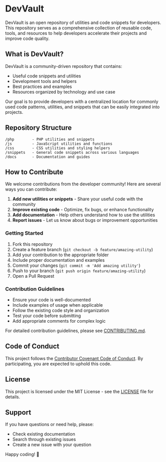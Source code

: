 # DevVault

DevVault is an open repository of utilities and code snippets for developers. This repository serves as a comprehensive collection of reusable code, tools, and resources to help developers accelerate their projects and improve code quality.

## What is DevVault?

DevVault is a community-driven repository that contains:
- Useful code snippets and utilities
- Development tools and helpers
- Best practices and examples
- Resources organized by technology and use case

Our goal is to provide developers with a centralized location for commonly used code patterns, utilities, and snippets that can be easily integrated into projects.

## Repository Structure

```
/php        - PHP utilities and snippets
/js         - JavaScript utilities and functions
/css        - CSS utilities and styling helpers
/snippets   - General code snippets across various languages
/docs       - Documentation and guides
```

## How to Contribute

We welcome contributions from the developer community! Here are several ways you can contribute:

1. **Add new utilities or snippets** - Share your useful code with the community
2. **Improve existing code** - Optimize, fix bugs, or enhance functionality
3. **Add documentation** - Help others understand how to use the utilities
4. **Report issues** - Let us know about bugs or improvement opportunities

### Getting Started

1. Fork this repository
2. Create a feature branch (`git checkout -b feature/amazing-utility`)
3. Add your contribution to the appropriate folder
4. Include proper documentation and examples
5. Commit your changes (`git commit -m 'Add amazing utility'`)
6. Push to your branch (`git push origin feature/amazing-utility`)
7. Open a Pull Request

### Contribution Guidelines

- Ensure your code is well-documented
- Include examples of usage when applicable
- Follow the existing code style and organization
- Test your code before submitting
- Add appropriate comments for complex logic

For detailed contribution guidelines, please see [CONTRIBUTING.md](CONTRIBUTING.md).

## Code of Conduct

This project follows the [Contributor Covenant Code of Conduct](CODE_OF_CONDUCT.md). By participating, you are expected to uphold this code.

## License

This project is licensed under the MIT License - see the [LICENSE](LICENSE) file for details.

## Support

If you have questions or need help, please:
- Check existing documentation
- Search through existing issues
- Create a new issue with your question

Happy coding! 🚀
